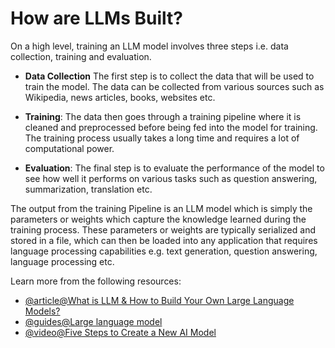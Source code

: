 # How are LLMs Built?

On a high level, training an LLM model involves three steps i.e. data collection, training and evaluation. 

- **Data Collection** The first step is to collect the data that will be used to train the model. The data can be collected from various sources such as Wikipedia, news articles, books, websites etc.

- **Training**: The data then goes through a training pipeline where it is cleaned and preprocessed before being fed into the model for training. The training process usually takes a long time and requires a lot of computational power.

- **Evaluation**: The final step is to evaluate the performance of the model to see how well it performs on various tasks such as question answering, summarization, translation etc.

The output from the training Pipeline is an LLM model which is simply the parameters or weights which capture the knowledge learned during the training process. These parameters or weights are typically serialized and stored in a file, which can then be loaded into any application that requires language processing capabilities e.g. text generation, question answering, language processing etc.

Learn more from the following resources:

- [@article@What is LLM & How to Build Your Own Large Language Models?](https://www.signitysolutions.com/blog/how-to-build-large-language-models)
- [@guides@Large language model](https://en.wikipedia.org/wiki/Large_language_model)
- [@video@Five Steps to Create a New AI Model](https://youtu.be/jcgaNrC4ElU)